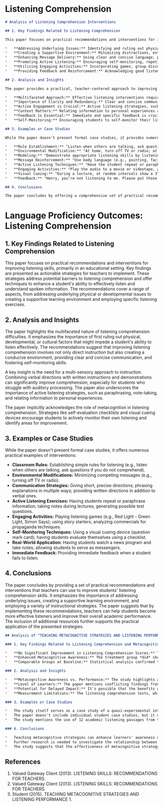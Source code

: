 # Listening Comprehension

```markdown
# Analysis of Listening Comprehension Interventions

## 1. Key Findings Related to Listening Comprehension

This paper focuses on practical recommendations and interventions for improving listening skills, particularly for students who may be struggling. The key findings are presented as a series of actionable strategies for teachers, addressing potential underlying causes of listening difficulties and offering techniques to enhance comprehension. The recommendations emphasize:

*   **Addressing Underlying Issues:** Identifying and ruling out physical (hearing), developmental (comprehension ability), and cultural (bilingualism) factors that might impede listening.
*   **Creating a Supportive Environment:** Minimizing distractions, establishing clear listening rules, and modeling appropriate listening behavior.
*   **Enhancing Message Delivery:** Using clear and concise language, providing multi-sensory input (verbal, written, demonstrated), and highlighting important information.
*   **Promoting Active Listening:** Encouraging self-monitoring, repetition/paraphrasing, note-taking, and relating information to personal experiences.
*   **Utilizing Engaging Activities:** Incorporating games, group discussions, and creative exercises to make listening practice more enjoyable.
*   **Providing Feedback and Reinforcement:** Acknowledging good listening behavior and providing immediate corrective feedback when listening fails.

## 2. Analysis and Insights

The paper provides a practical, teacher-centered approach to improving listening comprehension. It recognizes that listening is not a passive skill but an active process that can be developed through targeted interventions. The insights include:

*   **Multifaceted Approach:** Effective listening interventions require a multifaceted approach that addresses both the listener's individual needs and the learning environment.
*   **Importance of Clarity and Redundancy:** Clear and concise communication, coupled with redundancy (e.g., verbal and written directions), significantly enhances comprehension.
*   **Active Engagement is Crucial:** Active listening strategies, such as note-taking and paraphrasing, promote deeper processing and retention of information.
*   **Context Matters:** Relating information to personal experiences and using real-world examples makes listening more meaningful and engaging.
*   **Feedback is Essential:** Immediate and specific feedback is crucial for reinforcing good listening habits and correcting errors.
*   **Self-Monitoring:** Encouraging students to self-monitor their listening comprehension is a valuable skill that promotes independence and self-awareness.

## 3. Examples or Case Studies

While the paper doesn't present formal case studies, it provides numerous examples of practical interventions that can be implemented in the classroom:

*   **Rule Establishment:** "Listen when others are talking, ask questions if you do not comprehend."
*   **Environmental Modification:** "At home, turn off TV or radio; at school, make sure peers take turns expressing their opinion."
*   **Modeling:** "Demonstrate appropriate listening skills by listening to the student, or placing him/her around peers who display good listening skills."
*   **Message Reinforcement:** "Use body language (e.g., pointing, facial expressions consistent with message, etc.) to reinforce oral messages."
*   **Active Listening Techniques:** "Have the student repeat or paraphrase what has just been said." "Have the student take notes during lectures or instruction."
*   **Engaging Activities:** "Play the audio to a movie or videotape, and ask the students to write down the action they envision with the sounds." "Use fun games to teach listening skills (e.g., Red Light -Green Light, Mother May I?, Simon Says.)"
*   **Visual Cueing:** "During a lecture, at random intervals show a 3” x 5” card with a big question mark on it to prompt students to ask themselves, “Am I listening?”"
*   **Feedback:** "Henry, you’re not listening to me. Please put those baseball cards aside for a moment and look at me in the eye.”

## 4. Conclusions

The paper concludes by offering a comprehensive set of practical recommendations and interventions for teachers to improve students' listening comprehension skills. It emphasizes the importance of addressing underlying issues, creating a supportive environment, enhancing message delivery, promoting active listening, utilizing engaging activities, and providing feedback and reinforcement. The paper suggests that by implementing these strategies, teachers can effectively support students in developing their listening skills and achieving better language proficiency outcomes. The inclusion of additional resources further enhances the paper's value as a practical guide for educators.
```

# Language Proficiency Outcomes: Listening Comprehension

## 1. Key Findings Related to Listening Comprehension

This paper focuses on practical recommendations and interventions for improving listening skills, primarily in an educational setting. Key findings are presented as actionable strategies for teachers to implement. These strategies address potential barriers to listening comprehension and offer techniques to enhance a student's ability to effectively listen and understand spoken information. The recommendations cover a range of aspects, from addressing underlying physical or developmental issues to creating a supportive learning environment and employing specific listening exercises.

## 2. Analysis and Insights

The paper highlights the multifaceted nature of listening comprehension difficulties. It emphasizes the importance of first ruling out physical, developmental, or cultural factors that might impede a student's ability to listen effectively. The recommendations suggest that improving listening comprehension involves not only direct instruction but also creating a conducive environment, providing clear and concise communication, and fostering self-monitoring skills.

A key insight is the need for a multi-sensory approach to instruction. Combining verbal directions with written instructions and demonstrations can significantly improve comprehension, especially for students who struggle with auditory processing. The paper also underscores the importance of active listening strategies, such as paraphrasing, note-taking, and relating information to personal experiences.

The paper implicitly acknowledges the role of metacognition in listening comprehension. Strategies like self-evaluation checklists and visual cueing devices encourage students to actively monitor their own listening and identify areas for improvement.

## 3. Examples or Case Studies

While the paper doesn't present formal case studies, it offers numerous practical examples of interventions:

*   **Classroom Rules:** Establishing simple rules for listening (e.g., listen when others are talking, ask questions if you do not comprehend).
*   **Environmental Modifications:** Minimizing competing messages (e.g., turning off TV or radio).
*   **Communication Strategies:** Giving short, precise directions; phrasing explanations in multiple ways; providing written directions in addition to verbal ones.
*   **Active Listening Exercises:** Having students repeat or paraphrase information; taking notes during lectures; generating possible test questions.
*   **Engaging Activities:** Playing listening games (e.g., Red Light - Green Light, Simon Says); using story starters; analyzing commercials for propaganda techniques.
*   **Self-Monitoring Techniques:** Using a visual cueing device (question mark card); having students evaluate themselves using a checklist.
*   **Real-World Application:** Having students watch a news program and take notes; allowing students to serve as messengers.
*   **Immediate Feedback:** Providing immediate feedback when a student fails to listen.

## 4. Conclusions

The paper concludes by providing a set of practical recommendations and interventions that teachers can use to improve students' listening comprehension skills. It emphasizes the importance of addressing underlying issues, creating a supportive learning environment, and employing a variety of instructional strategies. The paper suggests that by implementing these recommendations, teachers can help students become more effective listeners and improve their overall academic performance. The inclusion of additional resources further supports the practical application of the presented strategies.


```markdown
## Analysis of "TEACHING METACOGNITIVE STRATEGIES AND LISTENING PERFORMANCE" for Research on Language Proficiency Outcomes: Listening Comprehension

### 1. Key Findings Related to Listening Comprehension and Metacognitive Strategies

*   **No Significant Improvement in Listening Comprehension Scores:** The study found that teaching metacognitive strategies to the treatment group did *not* result in significantly higher scores on the listening comprehension post-test compared to the control group. Both groups used the same syllabus and listening materials.
*   **Enhanced Metacognitive Awareness:** The treatment group *did* show a significant increase in metacognitive awareness, as measured by the MALQ post-questionnaire, outperforming the comparison group. This suggests that the intervention was successful in making students more aware of their listening processes, even if it didn't translate directly into higher test scores.
*   **Comparable Groups at Baseline:** Statistical analysis confirmed that the treatment and comparison groups were comparable in terms of listening comprehension and metacognitive awareness before the intervention.

### 2. Analysis and Insights

*   **Metacognitive Awareness vs. Performance:** The study highlights a potential disconnect between metacognitive awareness and actual listening performance. While students became more aware of their listening strategies, this awareness didn't immediately lead to improved comprehension scores.
*   **Level of Learners:** The paper mentions conflicting findings from previous studies regarding the effectiveness of metacognitive strategy instruction at different proficiency levels. Some studies suggest it's more effective for intermediate/advanced learners, while others indicate that less skilled learners benefit more. The current study's participants were at PIE level three, and the author suggests further research to see if metacognitive strategy use is more helpful at higher or lower PIE levels.
*   **Potential for Delayed Impact:** It's possible that the benefits of increased metacognitive awareness may manifest over a longer period or with more intensive practice. The one-month intervention might not have been sufficient for students to fully internalize and apply the strategies effectively.
*   **Measurement Limitations:** The listening comprehension tests, while designed to assess different aspects of comprehension (detail, main idea, inference), might not have been sensitive enough to capture subtle improvements in listening skills.

### 3. Examples or Case Studies

*   The study itself serves as a case study of a quasi-experimental intervention aimed at improving listening comprehension through metacognitive strategy instruction.
*   The paper doesn't include individual student case studies, but it describes the characteristics of the participant groups (mostly male, Arabic-speaking, age range 18-35).
*   The study mentions the use of 12 academic listening passages from the syllabus during the four-week intervention.

### 4. Conclusions

*   Teaching metacognitive strategies can enhance learners' awareness of their listening processes, but this awareness doesn't necessarily translate into immediate improvements in listening comprehension test scores.
*   Further research is needed to investigate the relationship between metacognitive awareness, strategy use, and listening performance, particularly at different proficiency levels and over longer periods.
*   The study suggests that the effectiveness of metacognitive strategy instruction may depend on factors such as the intensity of the intervention, the learners' proficiency level, and the sensitivity of the assessment measures.
```


## References

1. Valued Gateway Client (2013). LISTENING SKILLS: RECOMMENDATIONS FOR TEACHERS.
2. Valued Gateway Client (2013). LISTENING SKILLS: RECOMMENDATIONS FOR TEACHERS.
3. Student (2015). TEACHING METACOGNITIVE STRATEGIES AND LISTENING PERFORMANCE  1.
